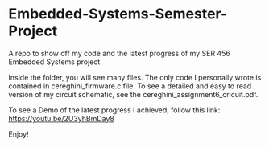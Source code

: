 # Embedded-Systems-Semester-Project
A repo to show off my code and the latest progress of my SER 456 Embedded Systems project

Inside the folder, you will see many files. The only code I personally wrote is contained in cereghini_firmware.c file. To see a detailed and easy to read version of my circuit schematic, see the cereghini_assignment6_cricuit.pdf.

To see a Demo of the latest progress I achieved, follow this link: https://youtu.be/2U3yhBmDay8

Enjoy!
